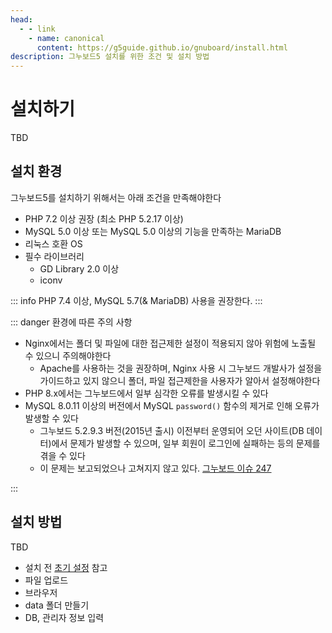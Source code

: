 ```yaml
---
head:
  - - link
    - name: canonical
      content: https://g5guide.github.io/gnuboard/install.html
description: 그누보드5 설치를 위한 조건 및 설치 방법
---
```


# 설치하기

TBD

## 설치 환경

그누보드5를 설치하기 위해서는 아래 조건을 만족해야한다

- PHP 7.2 이상 권장 (최소 PHP 5.2.17 이상)
- MySQL 5.0 이상 또는 MySQL 5.0 이상의 기능을 만족하는 MariaDB
- 리눅스 호환 OS
- 필수 라이브러리
  - GD Library 2.0 이상
  - iconv

::: info
PHP 7.4 이상, MySQL 5.7(& MariaDB) 사용을 권장한다.
:::

::: danger 환경에 따른 주의 사항

- Nginx에서는 폴더 및 파일에 대한 접근제한 설정이 적용되지 않아 위험에 노출될 수 있으니 주의해야한다
  - Apache를 사용하는 것을 권장하며, Nginx 사용 시 그누보드 개발사가 설정을 가이드하고 있지 않으니 폴더, 파일 접근제한을 사용자가 알아서 설정해야한다
- PHP 8.x에서는 그누보드에서 일부 심각한 오류를 발생시킬 수 있다
- MySQL 8.0.11 이상의 버전에서 MySQL `password()` 함수의 제거로 인해 오류가 발생할 수 있다
  - 그누보드 5.2.9.3 버전(2015년 출시) 이전부터 운영되어 오던 사이트(DB 데이터)에서 문제가 발생할 수 있으며, 일부 회원이 로그인에 실패하는 등의 문제를 겪을 수 있다
  - 이 문제는 보고되었으나 고쳐지지 않고 있다. [그누보드 이슈 247](https://github.com/gnuboard/gnuboard5/issues/247)


:::

## 설치 방법

TBD

- 설치 전 [초기 설정](/gnuboard/config) 참고
- 파일 업로드
- 브라우저
- data 폴더 만들기
- DB, 관리자 정보 입력
